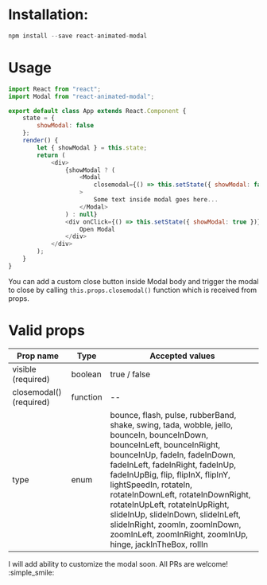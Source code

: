 # Installation:

```javascript
npm install --save react-animated-modal
```

# Usage

```javascript
import React from "react";
import Modal from "react-animated-modal";

export default class App extends React.Component {
    state = {
        showModal: false
    };
    render() {
        let { showModal } = this.state;
        return (
            <div>
                {showModal ? (
                    <Modal
                        closemodal={() => this.setState({ showModal: false })}
                    >
                        Some text inside modal goes here...
                    </Modal>
                ) : null}
                <div onClick={() => this.setState({ showModal: true })}>
                    Open Modal
                </div>
            </div>
        );
    }
}
```

You can add a custom close button inside Modal body and trigger the modal to close by calling `this.props.closemodal()` function which is received from props.

# Valid props

| Prop name               | Type     | Accepted values                                                                                                                                                                                                                                                                                                                                                                                                                                                       |
| ----------------------- | -------- | --------------------------------------------------------------------------------------------------------------------------------------------------------------------------------------------------------------------------------------------------------------------------------------------------------------------------------------------------------------------------------------------------------------------------------------------------------------------- |
| visible (required)      | boolean  | true / false                                                                                                                                                                                                                                                                                                                                                                                                                                                          |
| closemodal() (required) | function | --                                                                                                                                                                                                                                                                                                                                                                                                                                                                    |
| type                    | enum     | bounce, flash, pulse, rubberBand, shake, swing, tada, wobble, jello, bounceIn, bounceInDown, bounceInLeft, bounceInRight, bounceInUp, fadeIn, fadeInDown, fadeInLeft, fadeInRight, fadeInUp, fadeInUpBig, flip, flipInX, flipInY, lightSpeedIn, rotateIn, rotateInDownLeft, rotateInDownRight, rotateInUpLeft, rotateInUpRight, slideInUp, slideInDown, slideInLeft, slideInRight, zoomIn, zoomInDown, zoomInLeft, zoomInRight, zoomInUp, hinge, jackInTheBox, rollIn |

I will add ability to customize the modal soon. All PRs are welcome! :simple_smile:
